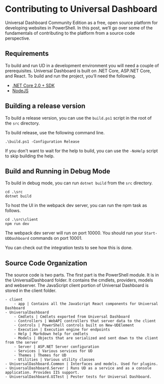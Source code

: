 # Contributing to Universal Dashboard

Universal Dashboard Community Edition as a free, open source platform for developing websites in PowerShell. In this post, we’ll go over some of the fundamentals of contributing to the platform from a source code perspective. 

## Requirements 

To build and run UD in a development environment you will need a couple of prerequisites. Universal Dashboard is built on .NET Core, ASP.NET Core, and React. To build and run the project, you’ll need the following. 

-	[.NET Core 2.0 + SDK](https://www.microsoft.com/net/download/windows)
-	[NodeJS](https://nodejs.org/en/)

## Building a release version

To build a release version, you can use the `build.ps1` script in the root of the `src` directory. 

To build release, use the following command line. 

```
.\build.ps1 -Configuration Release
```

If you don't want to wait for the help to build, you can use the `-NoHelp` script to skip building the help. 

## Build and Running in Debug Mode

To build in debug mode, you can run `dotnet build` from the `src` directory. 

```
cd .\src
dotnet build
```

To host the UI in the webpack dev server, you can run the npm task as follows.

```
cd .\src\client
npm run dev
```

The webpack dev server will run on port 10000. You should run your `Start-UDDashboard` commands on port 10001.

You can check out the integration tests to see how this is done. 

## Source Code Organization 

The source code is two parts. The first part is the PowerShell module. It is in the UniversalDashboard folder. It contains the cmdlets, providers, models and webserver. The JavaScript client portion of Universal Dashboard is stored in the client folder. 

```
- client 
    - app | Contains all the JavaScript React components for Universal Dashboard
- UniversalDashboard
    - Cmdlets | Cmdlets exported from Universal Dashboard
    - Controllers | WebAPI controllers that server data to the client 
    - Controls | PowerShell controls built on New-UDElement
    - Execution | Execution engine for endpoints
    - Help | Markdown help for cmdlets
    - Models | Objects that are serialized and sent down to the client from the server
    - Server | ASP.NET Server configuration
    - Services | Various services for UD
    - Themes | Themes for UD
    - Utilities | Various utility classes 
- UniversalDashboard.Common | Interfaces and models. Used for plugins. 
- UniversalDashboard.Server | Runs UD as a service and as a console application. Provides IIS support. 
- UniversalDashboard.UITest | Pester tests for Universal Dashboard. 
```